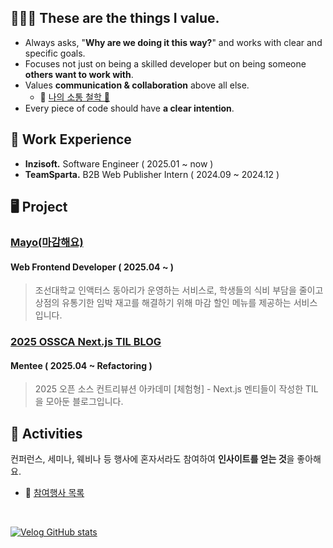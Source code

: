 ## 👨🏻‍💻 These are the things I value.  
- Always asks, "**Why are we doing it this way?**" and works with clear and specific goals. 
- Focuses not just on being a skilled developer but on being someone **others want to work with**.
- Values **communication **&** collaboration** above all else.
  - 🔗 [나의 소통 철학 💬](https://celestial-vise-b17.notion.site/1bb6fb311ab580adb5c4c096755e386c)
- Every piece of code should have **a clear intention**. 
<!-- I believe that there is no experience without **learning**. Even bad experiences definitely teach us something. -->

## 🏢 Work Experience
- **Inzisoft.** Software Engineer ( 2025.01 ~ now )   
- **TeamSparta.** B2B Web Publisher Intern ( 2024.09 ~ 2024.12 )

## 🖥️ Project
### [**Mayo(마감해요)**](https://www.instagram.com/accounts/login/?next=https%3A%2F%2Fwww.instagram.com%2Fmayo_magam%2F&is_from_rle) 
#### Web Frontend Developer ( 2025.04 ~ )
> 조선대학교 인액터스 동아리가 운영하는 서비스로, 학생들의 식비 부담을 줄이고 상점의 유통기한 임박 재고를 해결하기 위해 마감 할인 메뉴를 제공하는 서비스입니다.

### [**2025 OSSCA Next.js TIL BLOG**](https://ossca-team-nextjs.vercel.app/)
#### Mentee ( 2025.04 ~ Refactoring )
> 2025 오픈 소스 컨트리뷰션 아카데미 [체험형] - Next.js 멘티들이 작성한 TIL을 모아둔 블로그입니다.

## 🚀 Activities
컨퍼런스, 세미나, 웨비나 등 행사에 혼자서라도 참여하여 **인사이트를 얻는 것**을 좋아해요.
- 🔗 [참여행사 목록](https://celestial-vise-b17.notion.site/17b6fb311ab580c4bb3ae538051c30dd)

<br>

[![Velog GitHub stats](https://velog-github-badge.vercel.app/badge/nadnerde)](https://velog.io/@nadnerde/posts)

<!--      

<div align = "left">
  <h3>✏️ Studying</h3>
      <img src="https://img.shields.io/badge/TypeScript-3178C6?style=flat-square&logo=TypeScript&logoColor=white"/>
      <img src="https://img.shields.io/badge/Next-000000?style=flat-square&logo=Next.js&logoColor=white"/>
  
  
<br>
<div align="left" >
  <h3 align="left">🖥️ Frontend</h3>
  
  <div align="left" >
    <img src="https://img.shields.io/badge/React-61DAFB?style=flat-square&logo=React&logoColor=white"/>
    <img src="https://img.shields.io/badge/Bootstrap-7952B3?style=flat-square&logo=Bootstrap&logoColor=white"/>
    <img src="https://img.shields.io/badge/JavaScript-F7DF1E?style=flat-square&logo=JavaScript&logoColor=white"/>
    <img src="https://img.shields.io/badge/styled-components-DB7093?style=flat-square&logo=styled-components&logoColor=white"/>
    <img src="https://img.shields.io/badge/Storybook-FF4785?style=flat-square&logo=storybook&logoColor=white">
   <h3> 
  </div>
</div>



<div align="left" >
  <h3 align="left">🌐 Deploy</h3>
  
  <div align="left" >
    <img src="https://img.shields.io/badge/Vercel-000000?style=flat-square&logo=Vercel&logoColor=white"/>
    <img src="https://img.shields.io/badge/GitHub Pages-222222?style=flat-square&logo=GitHubPages&logoColor=white"/>
  </div>
</div>

<div align="left" >
  <h3 align="left">👥 Cooperation Tool</h3>
  
  <div align="left" >
    <img src="https://img.shields.io/badge/Slack-4A154B?style=flat-square&logo=Slack&logoColor=white"/>
    <img src="https://img.shields.io/badge/Notion-000000?style=flat-square&logo=Notion&logoColor=white"/>
    <img src="https://img.shields.io/badge/Discord-5865F2?style=flat-square&logo=Discord&logoColor=white"/>
    <img src="https://img.shields.io/badge/Git-F05032?style=flat-square&logo=Git&logoColor=white"/>
    <img src="https://img.shields.io/badge/Github-181717?style=flat-square&logo=Github&logoColor=white"/>
  </div>
</div>

<br>
    <img src="https://img.shields.io/badge/Spring boot-6DB33F?style=flat-square&logo=Spring boot&logoColor=white"/>
  
    <img src="https://img.shields.io/badge/HTML5-E34F26?style=flat-square&logo=HTML5&logoColor=white"/>
    <img src="https://img.shields.io/badge/CSS3-1572B6?style=flat-square&logo=CSS3&logoColor=white"/>
    
[![](https://github.com/Clt689/github-programmers-rank/blob/master/lib/result.svg)](https://github.com/libtv/github-programmers-rank)
![Clt689's github stats](https://github-readme-stats.vercel.app/api?username=Clt689&show_icons=true)

   
[![](https://github.com/Clt689/github-programmers-rank/blob/master/lib/result.svg)](https://github.com/libtv/github-programmers-rank)
![Clt689's github stats](https://github-readme-stats.vercel.app/api?username=Clt689&show_icons=true) 

**Clt689/Clt689** is a ✨ _special_ ✨ repository because its `README.md` (this file) appears on your GitHub profile.
🤝🏻🤝🏻🤝🏻🤝🏻
Here are some ideas to get you started:

- 🔭 I’m currently working on ...
- 🌱 I’m currently learning ...
- 👯 I’m looking to collaborate on ...
- 🤔 I’m looking for help with ...
- 💬 Ask me about ...
- 📫 How to reach me: ...
- 😄 Pronouns: ...
- ⚡ Fun fact: ...
-->
